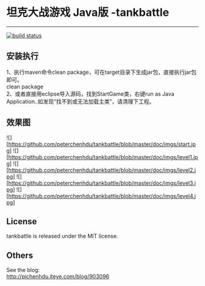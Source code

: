 # 坦克大战游戏 Java版 -tankbattle
---

[![build status][travis-image]][travis-url]

[travis-image]: https://travis-ci.org/peterchenhdu/pl-checkbox.svg?branch=master
[travis-url]: https://travis-ci.org/peterchenhdu/pl-checkbox



## 安装执行
1、执行maven命令clean package，可在target目录下生成jar包，直接执行jar包即可。<br/>
clean package<br/>
2、或者直接用eclipse导入源码，找到StartGame类，右键run as Java Application..如发现“找不到或无法加载主类”，请清理下工程。<br/>


## 效果图
![][https://github.com/peterchenhdu/tankbattle/blob/master/doc/imgs/start.jpg]
![][https://github.com/peterchenhdu/tankbattle/blob/master/doc/imgs/level1.jpg]
![][https://github.com/peterchenhdu/tankbattle/blob/master/doc/imgs/level2.jpg]
![][https://github.com/peterchenhdu/tankbattle/blob/master/doc/imgs/level3.jpg]
![][https://github.com/peterchenhdu/tankbattle/blob/master/doc/imgs/level4.jpg]

## License

tankbattle is released under the MIT license.

## Others
See the blog:<br/>
http://pichenhdu.iteye.com/blog/903096
